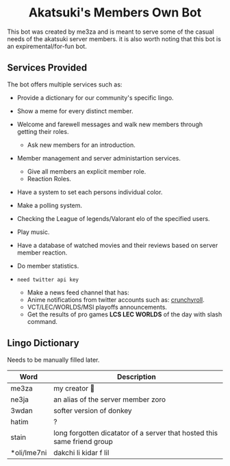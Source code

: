 <h1 align="center"><strong>Akatsuki's Members Own Bot</strong></h1>

This bot was created by me3za and is meant to serve some of the casual needs of the akatsuki server members. it is also worth noting that this bot is an expiremental/for-fun bot.

## **Services Provided**

The bot offers multiple services such as:

- Provide a dictionary for our community's specific lingo.
- Show a meme for every distinct member.
- Welcome and farewell messages and walk new members through getting their roles.
  - Ask new members for an introduction.
- Member management and server administartion services.
  - Give all members an explicit member role.
  - Reaction Roles.

- Have a system to set each persons individual color.
- Make a polling system.
- Checking the League of legends/Valorant elo of the specified users.
- Play music.
- Have a database of watched movies and their reviews based on server member reaction.
- Do member statistics.
- `need twitter api key`
  - Make a news feed channel that has:
  - Anime notifications from twitter accounts such as: [crunchyroll](https://twitter.com/Crunchyroll).
  - VCT/LEC/WORLDS/MSI playoffs announcements.
  - Get the results of pro games **LCS LEC WORLDS** of the day with slash command.

 

## **Lingo Dictionary**

Needs to be manually filled later.

|Word|Description|
|---|---|
|me3za|my creator 🥺|
|ne3ja|an alias of the server member zoro|
|3wdan|softer version of donkey|
|hatim|?|
|stain|long forgotten dicatator of a server that hosted this same friend group|
|\*oli/lme7ni|dakchi li kidar f lil|
